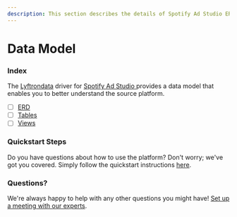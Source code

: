 ```yaml
---
description: This section describes the details of Spotify Ad Studio ERD, Tables, and Views.
---
```


# Data Model

### Index

The  [Lyftrondata](https://www.lyftrondata.com/) driver for [Spotify Ad Studio](https://www.lyftrondata.com/integration/spotify-ad-studio/)[ ](https://www.lyftrondata.com/integration/spotify-ad-studio/)provides a data model that enables you to better understand the source platform.

* [ ] [ERD](../../../marketing-analytics/spotify-ad-studio/data-model/erd.md)
* [ ] [Tables](../../../marketing-analytics/spotify-ad-studio/data-model/tables.md)
* [ ] [Views](../../../marketing-analytics/spotify-ad-studio/data-model/views.md)

### Quickstart Steps

Do you have questions about how to use the platform? Don't worry; we've got you covered. Simply follow the quickstart instructions [here](../../../../quickstart-steps.md).

### Questions? <a href="#questions" id="questions"></a>

We're always happy to help with any other questions you might have! [Set up a meeting with our experts](https://www.lyftrondata.com/book-a-meeting/).

